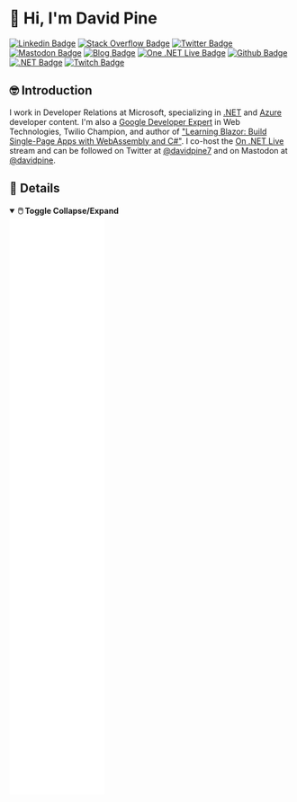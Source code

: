 # 👋 Hi, I'm David Pine

[![Linkedin Badge](https://img.shields.io/badge/-David%20Pine-blue?style=flat&logo=Linkedin&logoColor=white&link=https://www.linkedin.com/in/dpine/)](https://www.linkedin.com/in/dpine/)
[![Stack Overflow Badge](https://img.shields.io/badge/-David%20Pine-black?style=flat&logo=Stack%20Overflow&logoColor=orange&link=https://stackoverflow.com/users/2410379/david-pine)](https://stackoverflow.com/users/2410379/david-pine)
[![Twitter Badge](https://img.shields.io/badge/-@davidpine7-1da1f2?style=flat&logo=twitter&logoColor=white&link=https://twitter.com/davidpine7)](https://twitter.com/davidpine7)
[![Mastodon Badge](https://img.shields.io/mastodon/follow/109366349072155189?domain=https%3A%2F%2Fdotnet.social&style=social)](https://dotnet.social/@davidpine)
[![Blog Badge](https://img.shields.io/badge/-Blog%20RSS-darkred?style=flat&logo=rss&logoColor=yellow&link=https://davidpine.net/index.xml)](https://davidpine.net/index.xml)
[![One .NET Live Badge](https://img.shields.io/badge/-On%20.NET%20Live-7014e8?style=flat&logo=youtube&logoColor=red&link=https://dotnet.microsoft.com/live/on-dotnet-live)](https://dotnet.microsoft.com/live/on-dotnet-live)
[![Github Badge](https://img.shields.io/badge/-IEvangelist-404040?style=flat&logo=github&logoColor=cyan&link=https://github.com/IEvangelist)](https://github.com/IEvangelist)
[![.NET Badge](https://img.shields.io/badge/-.NET-512BD4?style=flat&logo=c%20sharp&logoColor=white&link=https://dot.net)](https://dot.net)
[![Twitch Badge](https://img.shields.io/badge/-Visual%20Studio-9146ff?style=flat&logo=twitch&logoColor=white&link=https://www.twitch.tv/visualstudio)](https://www.twitch.tv/visualstudio)

## 🤓 Introduction

I work in Developer Relations at Microsoft, specializing in [.NET](https://docs.microsoft.com/dotnet) and [Azure](https://docs.microsoft.com/azure) developer content. I'm also a [Google Developer Expert](https://developers.google.com/community/experts/directory/profile/profile-david-pine) in Web Technologies, Twilio Champion, and author of ["Learning Blazor: Build Single-Page Apps with WebAssembly and C#"](https://bit.ly/learning-blazor). I co-host the [On .NET Live](https://dotnet.microsoft.com/live/on-dotnet-live) stream and can be followed on Twitter at [@davidpine7](https://twitter.com/davidpine7) and on Mastodon at [@davidpine](https://dotnet.social/@davidpine).

## 💜 Details

<details open>
  <summary><strong>🖱️ Toggle Collapse/Expand</strong></summary>
  <picture>
    <img src="/github-metrics.svg" alt="Metrics">
  </picture>
</details>  
